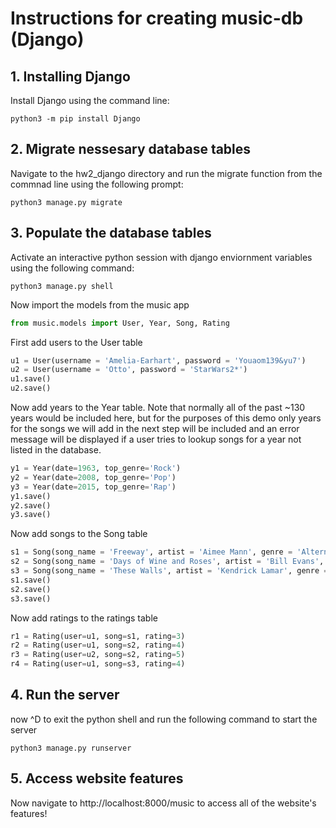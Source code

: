 # Instructions for creating music-db (Django)

## 1. Installing Django

Install Django using the command line:

```shell
python3 -m pip install Django
```

## 2. Migrate nessesary database tables

Navigate to the hw2_django directory and run the migrate function from the commnad line using the following prompt:

```shell
python3 manage.py migrate
```

## 3. Populate the database tables

Activate an interactive python session with django enviornment variables using the following command:

```shell
python3 manage.py shell
```

Now import the models from the music app

```python
from music.models import User, Year, Song, Rating
```

First add users to the User table

```python
u1 = User(username = 'Amelia-Earhart', password = 'Youaom139&yu7')
u2 = User(username = 'Otto', password = 'StarWars2*')
u1.save()
u2.save()
```

Now add years to the Year table. Note that normally all of the past ~130 years would be included here, but for the purposes of this demo only years for the songs
we will add in the next step will be included and an error message will be displayed if a user tries to lookup songs for a year not listed in the database. 

```python
y1 = Year(date=1963, top_genre='Rock')
y2 = Year(date=2008, top_genre='Pop')
y3 = Year(date=2015, top_genre='Rap')
y1.save()
y2.save()
y3.save()
```

Now add songs to the Song table

```python
s1 = Song(song_name = 'Freeway', artist = 'Aimee Mann', genre = 'Alternative', year = y2)
s2 = Song(song_name = 'Days of Wine and Roses', artist = 'Bill Evans', genre = 'Jazz', year = y1)
s3 = Song(song_name = 'These Walls', artist = 'Kendrick Lamar', genre = 'Rap', year = y3)
s1.save()
s2.save()
s3.save()
```

Now add ratings to the ratings table

```python
r1 = Rating(user=u1, song=s1, rating=3)
r2 = Rating(user=u1, song=s2, rating=4)
r3 = Rating(user=u2, song=s2, rating=5)
r4 = Rating(user=u1, song=s3, rating=4)
```

## 4. Run the server 

now ^D to exit the python shell and run the following command to start the server

```shell
python3 manage.py runserver
```

## 5. Access website features

Now navigate to http://localhost:8000/music to access all of the website's features!

